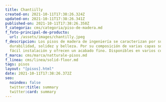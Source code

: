 ```yaml
---
title: Chantiilly
created-on: 2021-10-11T17:38:26.324Z
updated-on: 2021-10-11T17:38:26.341Z
published-on: 2021-10-11T17:38:26.358Z
f_categoria: cms/categoria/piso-de-madera.md
f_foto-principal-de-producto:
  url: /assets/images/chantilly.jpeg
f_descripcion: Los pisos de madera de ingeniería se caracterizan por su
  durabilidad, solidez y belleza. Por su composición de varias capas son de
  fácil instalación y ofrecen un acabado fino. Disponibles en varios colores.
f_marca: cms/marca/natturale-pisos.md
f_linea: cms/linea/solid-floor.md
tags: pisos
layout: "[pisos].html"
date: 2021-10-11T17:38:26.372Z
seo:
  noindex: false
  twitter:title: summary
  twitter:card: summary
---
```

